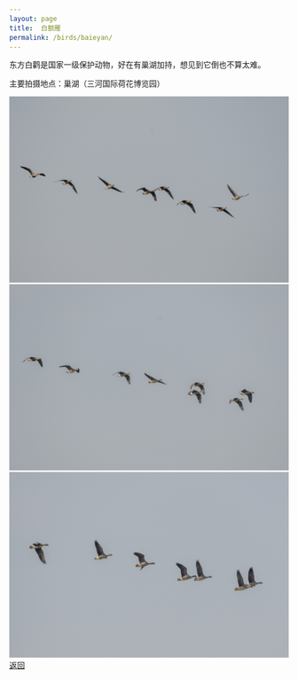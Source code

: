 ```yaml
---
layout: page
title: 	白额雁
permalink: /birds/baieyan/
---
```

东方白鹳是国家一级保护动物，好在有巢湖加持，想见到它倒也不算太难。

主要拍摄地点：巢湖（三河国际荷花博览园）

![](../picture/白额雁/DSC_6723-NEF_DxO_DeepPRIME.jpg)
![](../picture/白额雁/DSC_6724-NEF_DxO_DeepPRIME.jpg)
![](../picture/白额雁/DSC_6725-NEF_DxO_DeepPRIME.jpg)
[返回](../../)